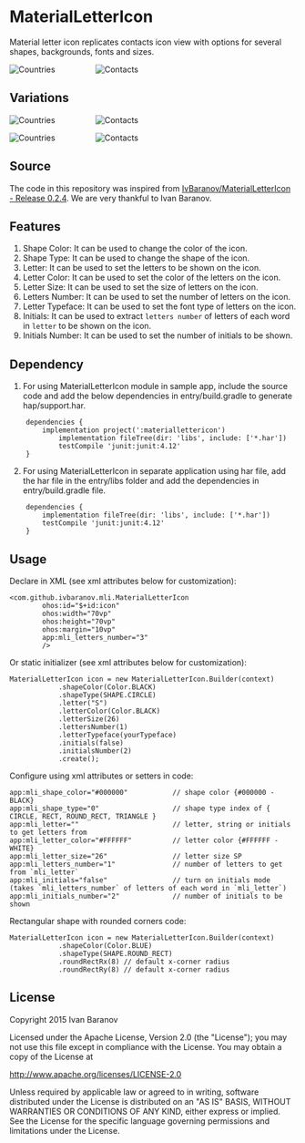 # MaterialLetterIcon
Material letter icon replicates contacts icon view with options for several shapes, backgrounds, fonts and sizes.

![Countries](images/countries.png)
&nbsp;&nbsp;&nbsp;&nbsp;&nbsp;&nbsp;&nbsp;&nbsp;&nbsp;&nbsp;&nbsp;&nbsp;&nbsp;&nbsp;&nbsp;&nbsp;
![Contacts](images/contacts.png)

## Variations

![Countries](images/contacts_rect_two.png)
&nbsp;&nbsp;&nbsp;&nbsp;&nbsp;&nbsp;&nbsp;&nbsp;&nbsp;&nbsp;&nbsp;&nbsp;&nbsp;&nbsp;&nbsp;&nbsp;
![Contacts](images/countries_circle_two.png)


![Countries](images/countries_rect_three.png)
&nbsp;&nbsp;&nbsp;&nbsp;&nbsp;&nbsp;&nbsp;&nbsp;&nbsp;&nbsp;&nbsp;&nbsp;&nbsp;&nbsp;&nbsp;&nbsp;
![Contacts](images/countries_triangle_one.png)

## Source
The code in this repository was inspired from [IvBaranov/MaterialLetterIcon - Release 0.2.4](https://github.com/IvBaranov/MaterialLetterIcon). 
We are very thankful to Ivan Baranov. 

## Features
1. Shape Color: It can be used to change the color of the icon.
2. Shape Type: It can be used to change the shape of the icon.
3. Letter: It can be used to set the letters to be shown on the icon.
4. Letter Color: It can be used to set the color of the letters on the icon.
5. Letter Size: It can be used to set the size of letters on the icon.
6. Letters Number: It can be used to set the number of letters on the icon.
7. Letter Typeface: It can be used to set the font type of letters on the icon.
8. Initials: It can be used to extract `letters number` of letters of each word in `letter` to be shown on the icon.
9. Initials Number: It can be used to set the number of initials to be shown.

## Dependency
1. For using MaterialLetterIcon module in sample app, include the source code and add the below dependencies in entry/build.gradle to generate hap/support.har.
```
	dependencies {
		implementation project(':materiallettericon')
        	implementation fileTree(dir: 'libs', include: ['*.har'])
        	testCompile 'junit:junit:4.12'
	}
```
2. For using MaterialLetterIcon in separate application using har file, add the har file in the entry/libs folder and add the dependencies in entry/build.gradle file.
```
	dependencies {
		implementation fileTree(dir: 'libs', include: ['*.har'])
		testCompile 'junit:junit:4.12'
	}

```
## Usage
Declare in XML (see xml attributes below for customization):

```
<com.github.ivbaranov.mli.MaterialLetterIcon 
        ohos:id="$+id:icon"
        ohos:width="70vp"
        ohos:height="70vp"
        ohos:margin="10vp"
        app:mli_letters_number="3"
        />
```

Or static initializer (see xml attributes below for customization):

```
MaterialLetterIcon icon = new MaterialLetterIcon.Builder(context) 
            .shapeColor(Color.BLACK)
            .shapeType(SHAPE.CIRCLE)
            .letter("S")
            .letterColor(Color.BLACK)
            .letterSize(26)
            .lettersNumber(1)
            .letterTypeface(yourTypeface)
            .initials(false)
            .initialsNumber(2)
            .create();
```

Configure using xml attributes or setters in code:
```
app:mli_shape_color="#000000"           // shape color {#000000 - BLACK} 
app:mli_shape_type="0"                  // shape type index of { CIRCLE, RECT, ROUND_RECT, TRIANGLE }
app:mli_letter=""                       // letter, string or initials to get letters from
app:mli_letter_color="#FFFFFF"          // letter color {#FFFFFF - WHITE}
app:mli_letter_size="26"                // letter size SP
app:mli_letters_number="1"              // number of letters to get from `mli_letter`
app:mli_initials="false"                // turn on initials mode (takes `mli_letters_number` of letters of each word in `mli_letter`)
app:mli_initials_number="2"             // number of initials to be shown
```

Rectangular shape with rounded corners code:
```
MaterialLetterIcon icon = new MaterialLetterIcon.Builder(context) 
            .shapeColor(Color.BLUE)
            .shapeType(SHAPE.ROUND_RECT)
            .roundRectRx(8) // default x-corner radius
            .roundRectRy(8) // default x-corner radius
```
## License
Copyright 2015 Ivan Baranov

Licensed under the Apache License, Version 2.0 (the "License");
you may not use this file except in compliance with the License.
You may obtain a copy of the License at

   http://www.apache.org/licenses/LICENSE-2.0

Unless required by applicable law or agreed to in writing, software
distributed under the License is distributed on an "AS IS" BASIS,
WITHOUT WARRANTIES OR CONDITIONS OF ANY KIND, either express or implied.
See the License for the specific language governing permissions and
limitations under the License.
